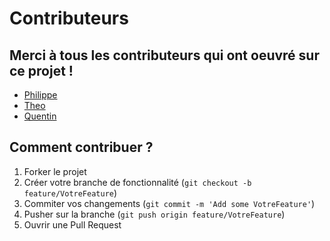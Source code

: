 # Contributeurs

## Merci à tous les contributeurs qui ont oeuvré sur ce projet !

* [Philippe](https://github.com/PhilDaiguille)
* [Theo](https://github.com/TheoMeunier)
* [Quentin](https://github.com/Tinou95)

## Comment contribuer ?

1. Forker le projet
2. Créer votre branche de fonctionnalité (`git checkout -b feature/VotreFeature`)
3. Commiter vos changements (`git commit -m 'Add some VotreFeature'`)
4. Pusher sur la branche (`git push origin feature/VotreFeature`)
5. Ouvrir une Pull Request

